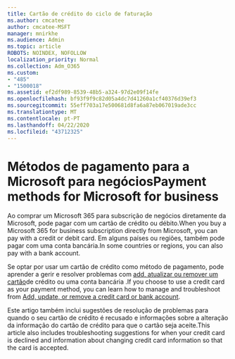 ```yaml
---
title: Cartão de crédito do ciclo de faturação
ms.author: cmcatee
author: cmcatee-MSFT
manager: mnirkhe
ms.audience: Admin
ms.topic: article
ROBOTS: NOINDEX, NOFOLLOW
localization_priority: Normal
ms.collection: Adm_O365
ms.custom:
- "485"
- "1500018"
ms.assetid: ef2df989-8539-48b5-a324-97d2e09f14fe
ms.openlocfilehash: bf93f9f9c82d05a4dc7d41260a1cf40376d39ef3
ms.sourcegitcommit: 55eff703a17e500681d8fa6a87eb067019ade3cc
ms.translationtype: MT
ms.contentlocale: pt-PT
ms.lasthandoff: 04/22/2020
ms.locfileid: "43712325"
---
```

# <a name="payment-methods-for-microsoft-for-business"></a><span data-ttu-id="353ef-102">Métodos de pagamento para a Microsoft para negócios</span><span class="sxs-lookup"><span data-stu-id="353ef-102">Payment methods for Microsoft for business</span></span>

<span data-ttu-id="353ef-103">Ao comprar um Microsoft 365 para subscrição de negócios diretamente da Microsoft, pode pagar com um cartão de crédito ou débito.</span><span class="sxs-lookup"><span data-stu-id="353ef-103">When you buy a Microsoft 365 for business subscription directly from Microsoft, you can pay with a credit or debit card.</span></span> <span data-ttu-id="353ef-104">Em alguns países ou regiões, também pode pagar com uma conta bancária.</span><span class="sxs-lookup"><span data-stu-id="353ef-104">In some countries or regions, you can also pay with a bank account.</span></span>
  
<span data-ttu-id="353ef-105">Se optar por usar um cartão de crédito como método de pagamento, pode aprender a gerir e resolver problemas com [add, atualizar ou remover um cartão](https://docs.microsoft.com/office365/admin/subscriptions-and-billing/add-update-or-remove-credit-card-or-bank-account)de crédito ou uma conta bancária .</span><span class="sxs-lookup"><span data-stu-id="353ef-105">If you choose to use a credit card as your payment method, you can learn how to manage and troubleshoot from [Add, update, or remove a credit card or bank account](https://docs.microsoft.com/office365/admin/subscriptions-and-billing/add-update-or-remove-credit-card-or-bank-account).</span></span>
  
<span data-ttu-id="353ef-106">Este artigo também inclui sugestões de resolução de problemas para quando o seu cartão de crédito é recusado e informações sobre a alteração da informação do cartão de crédito para que o cartão seja aceite.</span><span class="sxs-lookup"><span data-stu-id="353ef-106">This article also includes troubleshooting suggestions for when your credit card is declined and information about changing credit card information so that the card is accepted.</span></span>